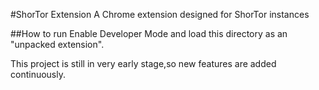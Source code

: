 #ShorTor Extension
A Chrome extension designed for ShorTor instances

##How to run
Enable Developer Mode and load this directory as an "unpacked extension". 



This project is still in very early stage,so new features are added continuously.